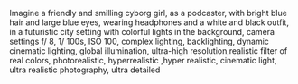 Imagine a friendly and smilling cyborg girl, as a podcaster, with bright blue hair and large blue eyes, wearing headphones and a white and black outfit, in a futuristic city setting with colorful lights in the background, camera settings f/ 8, 1/ 100s, ISO 100, complex lighting, backlighting, dynamic cinematic lighting, global illumination, ultra-high resolution,realistic filter of real colors, photorealistic, hyperrealistic ,hyper realistic, cinematic light, ultra realistic photography, ultra detailed
